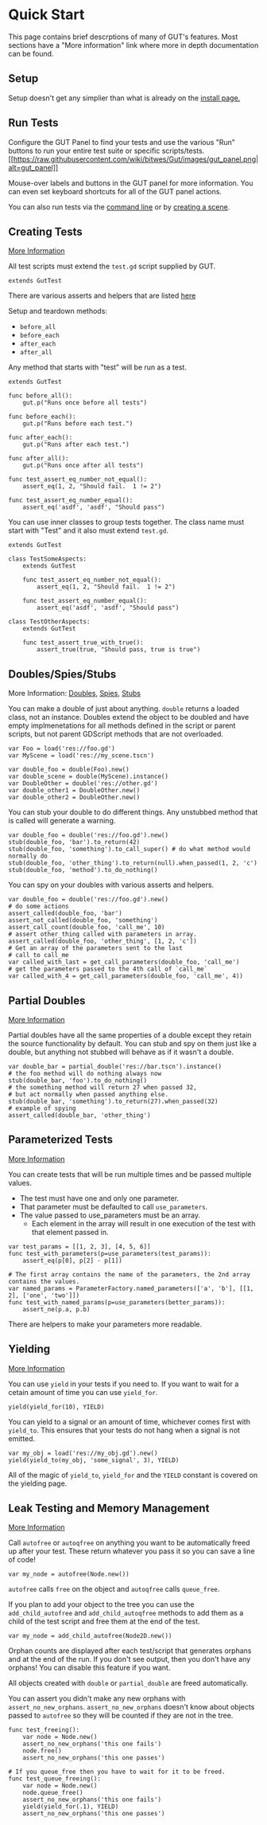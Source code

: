 # Quick Start
This page contains brief descrptions of many of GUT's features.  Most sections have a "More information" link where more in depth documentation can be found.


##  Setup
Setup doesn't get any simplier than what is already on the [install page.](Install)


##  Run Tests
Configure the GUT Panel to find your tests and use the various "Run" buttons to run your entire test suite or specific scripts/tests.
[[https://raw.githubusercontent.com/wiki/bitwes/Gut/images/gut_panel.png|alt=gut_panel]]

Mouse-over labels and buttons in the GUT panel for more information.  You can even set keyboard shortcuts for all of the GUT panel actions.

You can also run tests via the [command line](Command-Line) or by [creating a scene]((Install)).

## Creating Tests
[More Information](Creating-Tests)

All test scripts must extend the `test.gd` script supplied by GUT.
```
extends GutTest
```
There are various asserts and helpers that are listed [here](Asserts-and-Methods)

Setup and teardown methods:
* `before_all`
* `before_each`
* `after_each`
* `after_all`

Any method that starts with "test" will be run as a test.
``` gdscript
extends GutTest

func before_all():
	gut.p("Runs once before all tests")

func before_each():
	gut.p("Runs before each test.")

func after_each():
	gut.p("Runs after each test.")

func after_all():
	gut.p("Runs once after all tests")

func test_assert_eq_number_not_equal():
	assert_eq(1, 2, "Should fail.  1 != 2")

func test_assert_eq_number_equal():
	assert_eq('asdf', 'asdf', "Should pass")
```

You can use inner classes to group tests together.  The class name must start with "Test" and it also must extend `test.gd`.
``` gdscript
extends GutTest

class TestSomeAspects:
	extends GutTest

	func test_assert_eq_number_not_equal():
		assert_eq(1, 2, "Should fail.  1 != 2")

	func test_assert_eq_number_equal():
		assert_eq('asdf', 'asdf', "Should pass")

class TestOtherAspects:
	extends GutTest

	func test_assert_true_with_true():
		assert_true(true, "Should pass, true is true")
```

## Doubles/Spies/Stubs
More Information:  [Doubles](Doubles), [Spies](Spies), [Stubs](Stubbing)

You can make a double of just about anything.  `double` returns a loaded class, not an instance.  Doubles extend the object to be doubled and have empty implmenetations for all methods defined in the script or parent scripts, but not parent GDScript methods that are not overloaded.

```gdscript
var Foo = load('res://foo.gd')
var MyScene = load('res://my_scene.tscn')

var double_foo = double(Foo).new()
var double_scene = double(MyScene).instance()
var DoubleOther = double('res://other.gd')
var double_other1 = DoubleOther.new()
var double_other2 = DoubleOther.new()
```

You can stub your double to do different things.  Any unstubbed method that is called will generate a warning.
```gdscript
var double_foo = double('res://foo.gd').new()
stub(double_foo, 'bar').to_return(42)
stub(double_foo, 'something').to_call_super() # do what method would normally do
stub(double_foo, 'other_thing').to_return(null).when_passed(1, 2, 'c')
stub(double_foo, 'method').to_do_nothing()
```

You can spy on your doubles with various asserts and helpers.
```gdscript
var double_foo = double('res://foo.gd').new()
# do some actions
assert_called(double_foo, 'bar')
assert_not_called(double_foo, 'something')
assert_call_count(double_foo, 'call_me', 10)
# assert other_thing called with parameters in array.
assert_called(double_foo, 'other_thing', [1, 2, 'c'])
# Get an array of the parameters sent to the last
# call to call_me
var called_with_last = get_call_parameters(double_foo, 'call_me')
# get the parameters passed to the 4th call of `call_me`
var called_with_4 = get_call_parameters(double_foo, 'call_me', 4))
```

## Partial Doubles
[More Information](Partial-Doubles)

Partial doubles have all the same properties of a double except they retain the source functionality by default.  You can stub and spy on them just like a double, but anything not stubbed will behave as if it wasn't a double.
```gdscript
var double_bar = partial_double('res://bar.tscn').instance()
# the foo method will do nothing always now
stub(double_bar, 'foo').to_do_nothing()
# the something method will return 27 when passed 32,
# but act normally when passed anything else.
stub(double_bar, 'something').to_return(27).when_passed(32)
# example of spying
assert_called(double_bar, 'other_thing')
```

## Parameterized Tests
[More Information](Parameterized-Tests)

You can create tests that will be run multiple times and be passed multiple values.
* The test must have one and only one parameter.
* That parameter must be defaulted to call `use_parameters`.
* The value passed to use_parameters must be an array.
	* Each element in the array will result in one execution of the test with that element passed in.

```gdscript
var test_params = [[1, 2, 3], [4, 5, 6]]
func test_with_parameters(p=use_parameters(test_params)):
	assert_eq(p[0], p[2] - p[1])

# The first array contains the name of the parameters, the 2nd array contains the values.
var named_params = ParameterFactory.named_parameters(['a', 'b'], [[1, 2], ['one', 'two']])
func test_with_named_params(p=use_parameters(better_params)):
	assert_ne(p.a, p.b)
```
There are helpers to make your parameters more readable.


## Yielding
[More Information](Yielding)

You can use `yield` in your tests if you need to.  If you want to wait for a cetain amount of time you can use `yield_for`.
```gdscript
yield(yield_for(10), YIELD)
```
You can yield to a signal or an amount of time, whichever comes first with `yield_to`.  This ensures that your tests do not hang when a signal is not emitted.
```gdscript
var my_obj = load('res://my_obj.gd').new()
yield(yield_to(my_obj, 'some_signal', 3), YIELD)
```
All of the magic of `yield_to`, `yield_for` and the `YIELD` constant is covered on the yielding page.

## Leak Testing and Memory Management
[More Information](Memory-Management)

Call `autofree` or `autoqfree` on anything you want to be automatically freed up after your test.  These return whatever you pass it so you can save a line of code!
```gdscript
var my_node = autofree(Node.new())
```
`autofree` calls `free` on the object and `autoqfree` calls `queue_free`.

If you plan to add your object to the tree you can use the `add_child_autofree` and `add_child_autoqfree` methods to add them as a child of the test script and free them at the end of the test.
``` gdscript
var my_node = add_child_autofree(Node2D.new())
```

Orphan counts are displayed after each test/script that generates orphans and at the end of the run.  If you don't see output, then you don't have any orphans!  You can disable this feature if you want.

All objects created with `double` or `partial_double` are freed automatically.

You can assert you didn't make any new orphans with `assert_no_new_orphans`.  `assert_no_new_orphans` doesn't know about objects passed to `autofree` so they will be counted if they are not in the tree.
```gdscript
func test_freeing():
	var node = Node.new()
	assert_no_new_orphans('this one fails')
	node.free()
	assert_no_new_orphans('this one passes')

# If you queue_free then you have to wait for it to be freed.
func test_queue_freeing():
	var node = Node.new()
	node.queue_free()
	assert_no_new_orphans('this one fails')
	yield(yield_for(.1), YIELD)
	assert_no_new_orphans('this one passes')

```